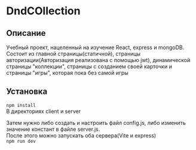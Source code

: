 <h1> DndCOllection </h1>

<h2> Описание </h2> 
<p>Учебный проект, нацеленный на изучение React, express и mongoDB. <br>
Состоит из главной страницы(статичной), страницы авторизации(Авторизация реализована с помощью jwt), динамической страницы "коллекции", страницы с созданием своей карточки и страницы "игры", которая пока без самой игры
</p>
<h2> Установка</h2>
<p>
    
`npm install` <br>
В директориях client и server <br>

Затем нужно либо создать и настроить файл config.js, либо изменить значение констант в файле server.js. <br>
После этого можно запускать оба сервера(Vite и express) <br>
    `npm run dev`
</p>
